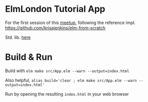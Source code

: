 # ElmLondon Tutorial App
For the first session of this [meetup](http://www.meetup.com/Elm-London-Meetup/), following the reference impl. https://github.com/krisajenkins/elm-from-scratch

Std. lib. [here](http://package.elm-lang.org/)

# Build & Run
Build with `elm make src/App.elm --warn --output=index.html`

Also helpful, `alias build='clear ; elm make src/App.elm --warn --output=index.html'`

Run by opening the resulting `index.html` in your web browser

